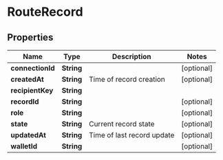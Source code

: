 

# RouteRecord


## Properties

Name | Type | Description | Notes
------------ | ------------- | ------------- | -------------
**connectionId** | **String** |  |  [optional]
**createdAt** | **String** | Time of record creation |  [optional]
**recipientKey** | **String** |  | 
**recordId** | **String** |  |  [optional]
**role** | **String** |  |  [optional]
**state** | **String** | Current record state |  [optional]
**updatedAt** | **String** | Time of last record update |  [optional]
**walletId** | **String** |  |  [optional]



